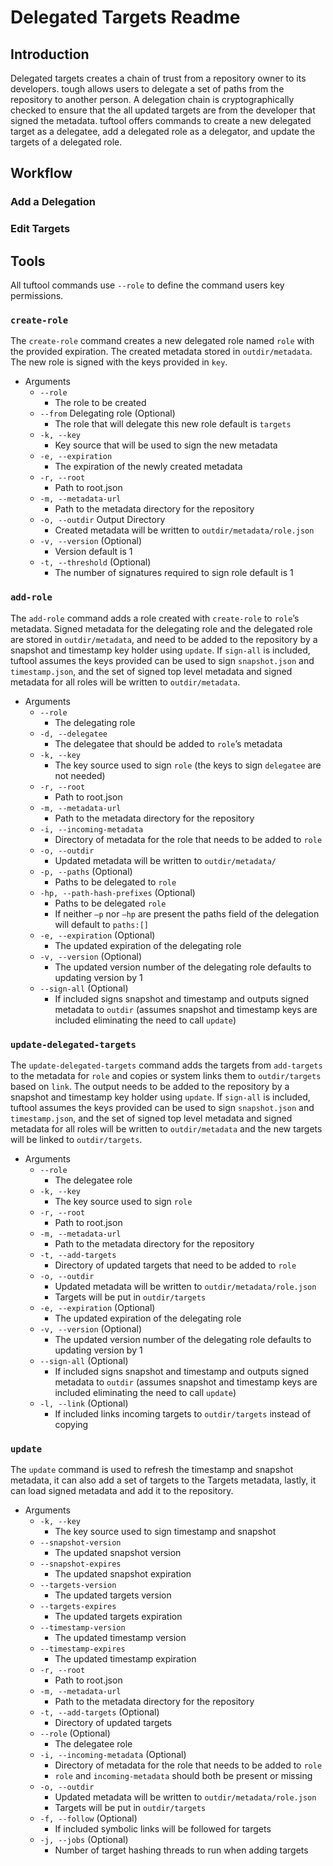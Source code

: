 # Delegated Targets Readme

## Introduction

Delegated targets creates a chain of trust from a repository owner to its developers. tough allows users to delegate a set of paths from the repository to another person. A delegation chain is cryptographically checked to ensure that the all updated targets are from the developer that signed the metadata. tuftool offers commands to create a new delegated target as a delegatee, add a delegated role as a delegator, and update the targets of a delegated role.

## Workflow

### Add a Delegation

### Edit Targets

## Tools

All tuftool commands use `--role` to define the command users key permissions.

### `create-role`

The `create-role` command creates a new delegated role named `role` with the provided expiration. The created metadata stored in `outdir/metadata`. The new role is signed with the keys provided in `key`. 

* Arguments
    * `--role` 
        * The role to be created
    * `--from` Delegating role (Optional)
        * The role that will delegate this new role default is `targets`
    * `-k, --key` 
        * Key source that will be used to sign the new metadata
    * `-e, --expiration`
        * The expiration of the newly created metadata
    * `-r, --root` 
        * Path to root.json
    * `-m, --metadata-url`
        * Path to the metadata directory for the repository
    * `-o, --outdir` Output Directory
        * Created metadata will be written to `outdir/metadata/role.json`
    * `-v, --version` (Optional)
        * Version default is 1
    * `-t, --threshold` (Optional)
        * The number of signatures required to sign role default is 1

### `add-role`

The `add-role` command adds a role created with `create-role` to `role`’s metadata. Signed metadata for the delegating role and the delegated role are stored in `outdir/metadata`, and need to be added to the repository by a snapshot and timestamp key holder using `update`. If `sign-all` is included, tuftool assumes the keys provided can be used to sign `snapshot.json` and `timestamp.json`, and the set of signed top level metadata and signed metadata for all roles will be written to `outdir/metadata`.

* Arguments
    * `--role` 
        * The delegating role
    * `-d, --delegatee` 
        * The delegatee that should be added to `role`’s metadata
    * `-k, --key` 
        * The key source used to sign `role` (the keys to sign `delegatee` are not needed)
    * `-r, --root` 
        * Path to root.json
    * `-m, --metadata-url`
        * Path to the metadata directory for the repository
    * `-i, --incoming-metadata`
        * Directory of metadata for the role that needs to be added to `role` 
    * `-o, --outdir` 
        * Updated metadata will be written to `outdir/metadata/`
    * `-p, --paths` (Optional)
        * Paths to be delegated to `role`
    * `-hp, --path-hash-prefixes` (Optional)
        * Paths to be delegated `role`
        * If neither `—p` nor `—hp` are present the paths field of the delegation will default to `paths:[]`
    * `-e, --expiration` (Optional)
        * The updated expiration of the delegating role
    * `-v, --version` (Optional)
        * The updated version number of the delegating role defaults to updating version by 1
    * `--sign-all` (Optional)
        * If included signs snapshot and timestamp and outputs signed metadata to `outdir` (assumes snapshot and timestamp keys are included eliminating the need to call `update`)

### `update-delegated-targets`

The `update-delegated-targets` command adds the targets from `add-targets` to the metadata for `role` and copies or system links them to `outdir/targets` based on `link`. The output needs to be added to the repository by a snapshot and timestamp key holder using `update`. If `sign-all` is included, tuftool assumes the keys provided can be used to sign `snapshot.json` and `timestamp.json`, and the set of signed top level metadata and signed metadata for all roles will be written to `outdir/metadata` and the new targets will be linked to `outdir/targets`.

* Arguments
    * `--role` 
        * The delegatee role
    * `-k, --key` 
        * The key source used to sign `role`
    * `-r, --root` 
        * Path to root.json
    * `-m, --metadata-url`
        * Path to the metadata directory for the repository
    * `-t, --add-targets`
        * Directory of updated targets that need to be added to `role` 
    * `-o, --outdir` 
        * Updated metadata will be written to `outdir/metadata/role.json`
        * Targets will be put in `outdir/targets`
    * `-e, --expiration` (Optional)
        * The updated expiration of the delegating role
    * `-v, --version` (Optional)
        * The updated version number of the delegating role defaults to updating version by 1
    * `--sign-all` (Optional)
        * If included signs snapshot and timestamp and outputs signed metadata to `outdir` (assumes snapshot and timestamp keys are included eliminating the need to call `update`)
    * `-l, --link` (Optional)
        * If included links incoming targets to `outdir/targets` instead of copying

### `update`

The `update` command is used to refresh the timestamp and snapshot metadata, it can also add a set of targets to the Targets metadata, lastly, it can load signed metadata and add it to the repository.

* Arguments
    * `-k, --key` 
        * The key source used to sign timestamp and snapshot
    * `--snapshot-version` 
        * The updated snapshot version
    * `--snapshot-expires` 
        * The updated snapshot expiration
    * `--targets-version` 
        * The updated targets version
    * `--targets-expires` 
        * The updated targets expiration
    * `--timestamp-version` 
        * The updated timestamp version
    * `--timestamp-expires` 
        * The updated timestamp expiration
    * `-r, --root` 
        * Path to root.json
    * `-m, --metadata-url`
        * Path to the metadata directory for the repository
    * `-t, --add-targets` (Optional)
        * Directory of updated targets
    * `--role` (Optional)
        * The delegatee role
    * `-i, --incoming-metadata` (Optional)
        * Directory of metadata for the role that needs to be added to `role` 
        * `role` and `incoming-metadata` should both be present or missing
    * `-o, --outdir` 
        * Updated metadata will be written to `outdir/metadata/role.json`
        * Targets will be put in `outdir/targets`
    * `-f, --follow` (Optional)
        * If included symbolic links will be followed for targets
    * `-j, --jobs` (Optional)
        * Number of target hashing threads to run when adding targets

